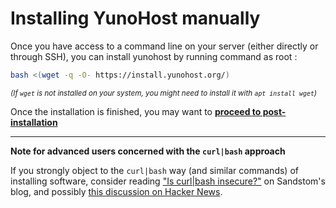 # Installing YunoHost manually

Once you have access to a command line on your server (either directly or through SSH), you can install yunohost by running command as root :

```bash
bash <(wget -q -O- https://install.yunohost.org/)
```

<small>*(If `wget` is not installed on your system, you might need to install it with `apt install wget`)*</small>

Once the installation is finished, you may want to [**proceed to post-installation**](/postinstall)

---

**Note for advanced users concerned with the `curl|bash` approach**

If you strongly object to the `curl|bash` way (and similar commands) of installing software, consider reading ["Is curl|bash insecure?"](https://sandstorm.io/news/2015-09-24-is-curl-bash-insecure-pgp-verified-install) on Sandstom's blog, and possibly [this discussion on Hacker News](https://news.ycombinator.com/item?id=12766350).

